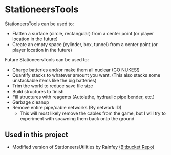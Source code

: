 # StationeersTools

StationeersTools can be used to:
+ Flatten a surface (circle, rectangular) from a center point (or player location in the future)
+ Create an empty space (cylinder, box, tunnel) from a center point (or player location in the future)

Future StationeersTools can be used to:
+ Charge batteries and/or make them all nuclear (GO NUKES!)
+ Quantify stacks to whatever amount you want. (This also stacks some unstackable items like the big batteries)
+ Trim the world to reduce save file size
+ Build structures to finish
+ Fill structures with reagents (Autolathe, hydraulic pipe bender, etc.)
+ Garbage cleanup
+ Remove entire pipe/cable networks (By network ID)
  + This will most likely remove the cables from the game, but I will try to experiment with spawning them back onto the ground

## Used in this project
+ Modified version of StationeersUtilities by Rainfey [(Bitbucket Repo)](https://bitbucket.org/Rainfey/stationeers-map-trimmer/overview)
